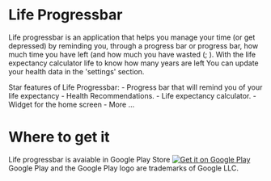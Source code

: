 # Life Progressbar

Life progressbar is an application that helps you manage your time (or get depressed) by reminding you, through a progress bar or progress bar, how much time you have left (and how much you have wasted (; ). With the life expectancy calculator life to know how many years are left You can update your health data in the 'settings' section.

Star features of Life Progressbar:
    - Progress bar that will remind you of your life expectancy
    - Health Recommendations.
    - Life expectancy calculator.
    - Widget for the home screen
    - More ...
    
# Where to get it

Life progressbar is avaiable in Google Play Store
<a href='https://play.google.com/store/apps/details?id=samuel.deathprogessbar&pcampaignid=pcampaignidMKT-Other-global-all-co-prtnr-py-PartBadge-Mar2515-1'><img alt='Get it on Google Play' src='https://play.google.com/intl/en_us/badges/static/images/badges/en_badge_web_generic.png'/></a>
Google Play and the Google Play logo are trademarks of Google LLC.
